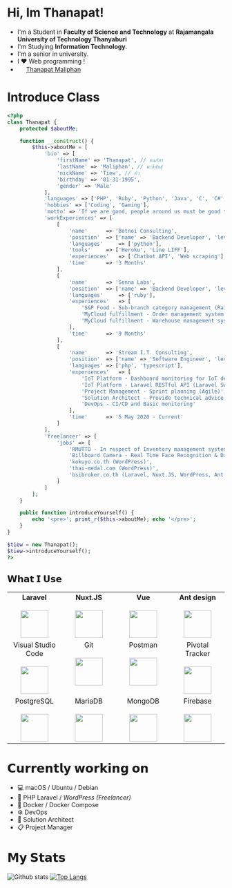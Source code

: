
# Hi, Im Thanapat!

- I'm a Student in **Faculty of Science and Technology** at **Rajamangala University of Technology Thanyaburi**
- I'm Studying **Information Technology**.
- I'm a senior in university.
- I ❤️ Web programming !
- <img height="16px" src="https://cdn.svgporn.com/logos/facebook.svg"> [Thanapat Maliphan](https://www.facebook.com/thanatos1995/)

# Introduce Class
```php
<?php
class Thanapat {
	protected $aboutMe;

	function __construct() {
		$this->aboutMe = [
			'bio' => [
				'firstName' => 'Thanapat', // ธนภัทร
				'lastName' => 'Maliphan', // มะลิพันธุ์
				'nickName' => 'Tiew', // ทิว
				'birthday' => '01-31-1995',
				'gender' => 'Male'
			],
			'languages' => ['PHP', 'Ruby', 'Python', 'Java', 'C', 'C#', '.Net Core'],
			'hobbies' => ['Coding', 'Gaming'],
			'motto' => 'If we are good, people around us must be good together.',
			'workExperiences' => [
				[
					'name' 		=> 'Botnoi Consulting',
					'position' 	=> ['name' => 'Backend Developer', 'level' => 'junior'],
					'languages' 	=> ['python'],
					'tools' 	=> ['Heroku', 'Line LIFF'],
					'experiences' 	=> ['Chatbot API', 'Web scraping'],
					'time'		=> '3 Months'
				],
				[
					'name' 		=> 'Senna Labs',
					'position' 	=> ['name' => 'Backend Developer', 'level' => 'junior'],
					'languages' 	=> ['ruby'],
					'experiences' 	=> [
						'S&P Food - Sub-branch category management (Rails)',
						'MyCloud fulfillment - Order management system (Rails)',
						'MyCloud fulfillment - Warehouse management system (Rails)'
					],
					'time'		=> '9 Months'
				],
				[
					'name' 		=> 'Stream I.T. Consulting',
					'position'	=> ['name' => 'Software Engineer', 'level' => 'internship'], // in position of Team Lead IoT Platform
					'languages'	=> ['php', 'typescript'],
					'experiences'	=> [
						'IoT Platform - Dashboard monitoring for IoT devices (Vue CLI, Bootstrap Vue)',
						'IoT Platform - Laravel RESTful API (Laravel Swoole)',
						'Project Management - Sprint planning (Agile)',
						'Solution Architect - Provide technical advice',
						'DevOps - CI/CD and Basic monitoring'
					],
					'time'		=> '5 May 2020 - Current'
				]
			],
			'freelancer' => [
				'jobs' => [
					'RMUTTO - In respect of Inventory management system. basic of CRUD (Laravel, .net core)',
					'Billboard Camera - Real Time Face Recognition & Dashboard (OpenCV Python, Firebase)',
					'kokuyo.co.th (WordPress)',
					'thai-medal.com (WordPress)',
					'bsibroker.co.th (Laravel, Nuxt.JS, WordPress, Ant Design)'
				]
			]
		];
	}

	public function introduceYourself() {
		echo '<pre>'; print_r($this->aboutMe); echo '</pre>';
	}
}

$tiew = new Thanapat();
$tiew->introduceYourself();
?>
```

## 𝗪𝗵𝗮𝘁 𝗜 𝗨𝘀𝗲

<table>
  <tbody>
  <tr valign="top">
      <td width="25%" align="center">
        <span><b>Laravel</b></span><br><br>
        <img height="64px" src="https://cdn.svgporn.com/logos/laravel.svg">
      </td>
      <td width="25%" align="center">
        <span><b>Nuxt.JS</b></span><br><br>
        <img height="64px" src="https://cdn.svgporn.com/logos/nuxt-icon.svg">
      </td>
      <td width="25%" align="center">
        <span><b>Vue</b></span><br><br>
        <img height="64px" src="https://cdn.svgporn.com/logos/vue.svg">
      </td>
      <td width="25%" align="center">
        <span><b>Ant design</b></span><br><br>
        <img height="64px" src="https://cdn.svgporn.com/logos/ant-design.svg">
      </td>
    </tr>
    <tr valign="top">
      <td width="25%" align="center">
        <span>Visual Studio Code</span><br><br>
        <img height="64px" src="https://cdn.svgporn.com/logos/visual-studio-code.svg">
      </td>
      <td width="25%" align="center">
        <span>Git</span><br><br>
        <img height="64px" src="https://cdn.svgporn.com/logos/git-icon.svg">
      </td>
      <td width="25%" align="center">
        <span>Postman</span><br><br>
        <img height="64px" src="https://cdn.svgporn.com/logos/postman.svg">
      </td>
      <td width="25%" align="center">
        <span>Pivotal Tracker</span><br><br>
        <img height="64px" src="https://cdn.svgporn.com/logos/pivotal_tracker.svg">
      </td>
    </tr>
    <tr valign="top">
      <td width="25%" align="center">
        <span>PostgreSQL</span><br><br>
        <img height="64px" src="https://cdn.svgporn.com/logos/postgresql.svg">
      </td>
      <td width="25%" align="center">
        <span>MariaDB</span><br><br>
        <img height="64px" src="https://cdn.svgporn.com/logos/mariadb-icon.svg">
      </td>
      <td width="25%" align="center">
        <span>MongoDB</span><br><br>
        <img height="64px" src="https://cdn.svgporn.com/logos/mongodb.svg">
      </td>
      <td width="25%" align="center">
        <span>Firebase</span><br><br>
        <img height="64px" src="https://cdn.svgporn.com/logos/firebase.svg">
      </td>
    </tr>
  </tbody>
</table>

# 𝗖𝘂𝗿𝗿𝗲𝗻𝘁𝗹𝘆 𝘄𝗼𝗿𝗸𝗶𝗻𝗴 𝗼𝗻

- 💻  macOS / Ubuntu / Debian
- 🍺  PHP Laravel / *WordPress (Freelancer)*
- 🐋  Docker / Docker Compose
- ⚙️  DevOps
- 🧱  Solution Architect
- 📋  Project Manager

# 𝗠𝘆 𝗦𝘁𝗮𝘁𝘀

![Github stats](https://github-readme-stats.vercel.app/api?username=3tew&show_icons=true&count_private=true&theme=dark)
[![Top Langs](https://github-readme-stats.vercel.app/api/top-langs/?username=3tew&layout=compact&theme=dark)](https://github.com/anuraghazra/github-readme-stats)

